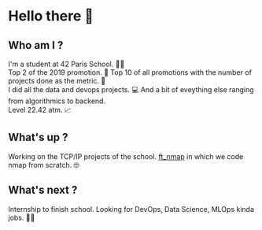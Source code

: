 # Hello there 👋
## Who am I ?
I'm a student at 42 Paris School. 👨‍🎓<br>
Top 2 of the 2019 promotion. 🥈 Top 10 of all promotions with the number of projects done as the metric. 🚀<br>
I did all the data and devops projects. 💻 And a bit of eveything else ranging from algorithmics to backend.<br>
Level 22.42 atm. 📈<br>
## What's up ?
Working on the TCP/IP projects of the school. [ft_nmap](https://github.com/thervieu/ft_nmap) in which we code nmap from scratch. 🤓<br>
## What's next ?
Internship to finish school. Looking for DevOps, Data Science, MLOps kinda jobs. 🧑‍💼
